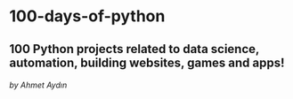 # 100-days-of-python
## 100 Python projects related to data science, automation, building websites, games and apps!
###### by Ahmet Aydın
